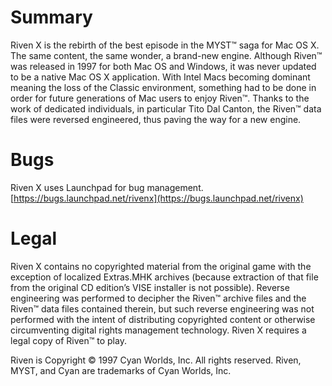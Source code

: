Summary
=======

Riven X is the rebirth of the best episode in the MYST™ saga for Mac OS X. The same content, the same wonder, a brand-new engine. Although Riven™ was released in 1997 for both Mac OS and Windows, it was never updated to be a native Mac OS X application. With Intel Macs becoming dominant meaning the loss of the Classic environment, something had to be done in order for future generations of Mac users to enjoy Riven™. Thanks to the work of dedicated individuals, in particular Tito Dal Canton, the Riven™ data files were reversed engineered, thus paving the way for a new engine.

Bugs
====

Riven X uses Launchpad for bug management. [https://bugs.launchpad.net/rivenx](https://bugs.launchpad.net/rivenx)

Legal
=====

Riven X contains no copyrighted material from the original game with the exception of localized Extras.MHK archives (because extraction of that file from the original CD edition’s VISE installer is not possible). Reverse engineering was performed to decipher the Riven™ archive files and the Riven™ data files contained therein, but such reverse engineering was not performed with the intent of distributing copyrighted content or otherwise circumventing digital rights management technology. Riven X requires a legal copy of Riven™ to play.

Riven is Copyright © 1997 Cyan Worlds, Inc. All rights reserved. Riven, MYST, and Cyan are trademarks of Cyan Worlds, Inc.
